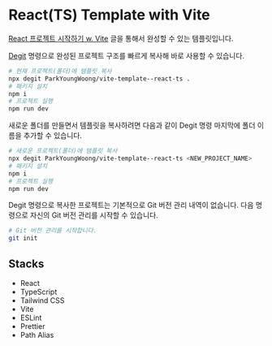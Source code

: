 # React(TS) Template with Vite

[React 프로젝트 시작하기 w. Vite](https://www.heropy.dev/p/6iFzkB) 글을 통해서 완성할 수 있는 템플릿입니다.

[Degit](https://github.com/Rich-Harris/degit) 명령으로 완성된 프로젝트 구조를 빠르게 복사해 바로 사용할 수 있습니다.

```bash
# 현재 프로젝트(폴더)에 템플릿 복사
npx degit ParkYoungWoong/vite-template--react-ts .
# 패키지 설치
npm i
# 프로젝트 실행
npm run dev
```

새로운 폴더를 만들면서 템플릿을 복사하려면 다음과 같이 Degit 명령 마지막에 폴더 이름을 추가할 수 있습니다.

```bash
# 새로운 프로젝트(폴더)에 템플릿 복사
npx degit ParkYoungWoong/vite-template--react-ts <NEW_PROJECT_NAME>
# 패키지 설치
npm i
# 프로젝트 실행
npm run dev
```

Degit 명령으로 복사한 프로젝트는 기본적으로 Git 버전 관리 내역이 없습니다.
다음 명령으로 자신의 Git 버전 관리를 시작할 수 있습니다.

```bash
# Git 버전 관리를 시작합니다.
git init
```

## Stacks

- React
- TypeScript
- Tailwind CSS
- Vite
- ESLint
- Prettier
- Path Alias

